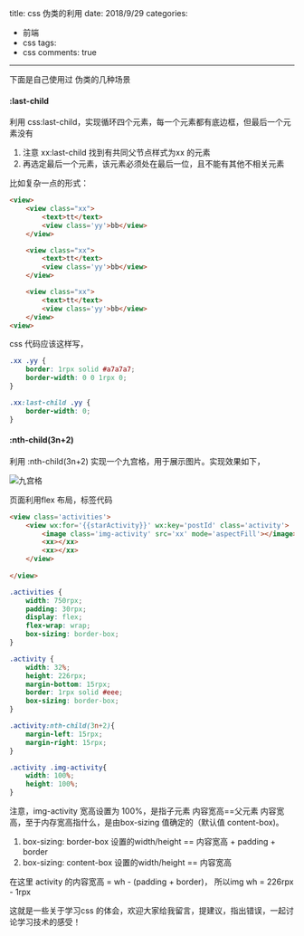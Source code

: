 title: css 伪类的利用
date: 2018/9/29
categories:

- 前端
- css
tags:
- css
comments: true
---

下面是自己使用过 伪类的几种场景

#### :last-child
利用 css:last-child，实现循环四个元素，每一个元素都有底边框，但最后一个元素没有
1. 注意 xx:last-child 找到有共同父节点样式为xx 的元素
2. 再选定最后一个元素，该元素必须处在最后一位，且不能有其他不相关元素

比如复杂一点的形式：
```html
<view>
    <view class="xx">
        <text>tt</text>
        <view class='yy'>bb</view> 
    </view>

    <view class="xx">
        <text>tt</text>
        <view class='yy'>bb</view> 
    </view>

    <view class="xx">
        <text>tt</text>
        <view class='yy'>bb</view> 
    </view>
<view>
```
css 代码应该这样写，
```css
.xx .yy {
    border: 1rpx solid #a7a7a7;
    border-width: 0 0 1rpx 0;
}

.xx:last-child .yy {
    border-width: 0;
}
```

####  :nth-child(3n+2)
利用 :nth-child(3n+2) 实现一个九宫格，用于展示图片。实现效果如下，

![九宫格](/images/20190929/九宫格.png)

页面利用flex 布局，标签代码
```html
<view class='activities'>
    <view wx:for='{{starActivity}}' wx:key='postId' class='activity'>
        <image class='img-activity' src='xx' mode='aspectFill'></image>
        <xx></xx>
        <xx></xx>
    </view>
    
</view>
```
```css
.activities {
    width: 750rpx;
    padding: 30rpx;
    display: flex;
    flex-wrap: wrap;
    box-sizing: border-box;
}

.activity {
    width: 32%;
    height: 226rpx;
    margin-bottom: 15rpx;
    border: 1rpx solid #eee;
    box-sizing: border-box;
}

.activity:nth-child(3n+2){
    margin-left: 15rpx;
    margin-right: 15rpx;
}

.activity .img-activity{
    width: 100%;
    height: 100%;
}
```
注意，img-activity 宽高设置为 100%，是指子元素 内容宽高==父元素 内容宽高，至于内存宽高指什么，是由box-sizing 值确定的（默认值 content-box)。
1. box-sizing: border-box     设置的width/height == 内容宽高 + padding + border 
2. box-sizing: content-box    设置的width/height == 内容宽高

在这里 activity 的内容宽高 = wh - (padding + border)， 所以img wh = 226rpx - 1rpx


这就是一些关于学习css 的体会，欢迎大家给我留言，提建议，指出错误，一起讨论学习技术的感受！